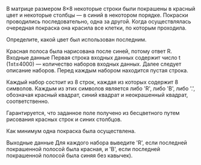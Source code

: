 ﻿В матрице размером 8×8 некоторые строки были покрашены в красный цвет и некоторые столбцы — в синий в некотором порядке. Покраски проводились последовательно, одна за другой. Когда осуществлялась очередная покраска она красила все клетки, по которым проходила.

Определите, какой цвет был использован последним.

Красная полоса была нарисована после синей, потому ответ R.
Входные данные
Первая строка входных данных содержит число t (1≤t≤4000) — количество наборов входных данных. Далее следует описание наборов. Перед каждым набором находится пустая строка.

Каждый набор состоит из 8 строк, каждая из которых содержит 8 символов. Каждым из этих символов является либо 'R', либо 'B', либо '.', обозначая красный квадрат, синий квадрат и неокрашенный квадрат, соответственно.

Гарантируется, что заданное поле получено из бесцветного путем рисования красных строк и синих столбцов.

Как минимум одна покраска была осуществлена.

Выходные данные
Для каждого набора выведите 'R', если последней покрашенной полосой была красная, и 'B', если последней покрашенной полосой была синяя без кавычек).